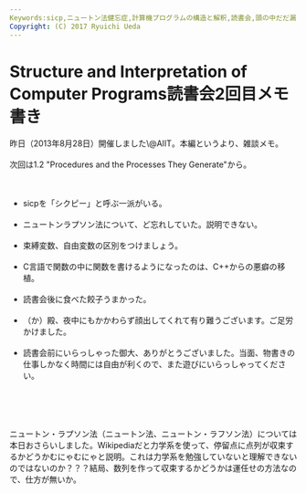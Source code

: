 ```yaml
---
Keywords:sicp,ニュートン法健忘症,計算機プログラムの構造と解釈,読書会,頭の中だだ漏らし
Copyright: (C) 2017 Ryuichi Ueda
---
```


# <!--:ja-->Structure and Interpretation of Computer Programs読書会2回目メモ書き<!--:-->
<!--:ja-->昨日（2013年8月28日）開催しました\@AIIT。本編というより、雑談メモ。<br />
<br />
次回は1.2 "Procedures and the Processes They Generate"から。<br />
<br />
<ul><br />
	<li>sicpを「シクピー」と呼ぶ一派がいる。</li><br />
	<li>ニュートンラプソン法について、ど忘れしていた。説明できない。</li><br />
	<li>束縛変数、自由変数の区別をつけましょう。</li><br />
	<li>C言語で関数の中に関数を書けるようになったのは、C++からの悪癖の移植。</li><br />
	<li>読書会後に食べた餃子うまかった。</li><br />
	<li>（か）殿、夜中にもかかわらず顔出してくれて有り難うございます。ご足労かけました。</li><br />
	<li>読書会前にいらっしゃった御大、ありがとうございました。当面、物書きの仕事しかなく時間には自由が利くので、また遊びにいらっしゃってください。</li><br />
</ul><br />
<br />
<br />
ニュートン・ラプソン法（ニュートン法、ニュートン・ラフソン法）については本日おさらいしました。Wikipediaだと力学系を使って、停留点に点列が収束するかどうかむにゃむにゃと説明。これは力学系を勉強していないと理解できないのではないのか？？？結局、数列を作って収束するかどうかは運任せの方法なので、仕方が無いか。<!--:-->
